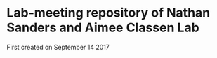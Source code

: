 # Lab-meeting repository of Nathan Sanders and Aimee Classen Lab

First created on September 14 2017
